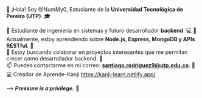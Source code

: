👋 ¡Hola! Soy @NumMy0, Estudiante de la **Universidad Tecnológica de Pereira (UTP)**. 🎓

👀 Estudiante de ingenieria en sistemas y futuro desarrollador **backend**. 💻
🌱 Actualmente, estoy aprendiendo sobre **Node.js, Express, MongoDB y APIs RESTful**. 🚀  
💞️ Estoy buscando colaborar en proyectos interesantes que me permitan crecer como desarrollador backend. 🤝  
📫 Puedes contactarme en mi correo: **santiago.rodriguez9@utp.edu.co**. 📧  
💻 Creador de Aprende-Kanji https://kanji-learn.netlify.app/


--> ***Pressure is a privilege.*** 🌟
